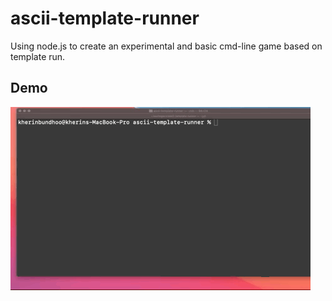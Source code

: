 # ascii-template-runner
Using node.js to create an experimental and basic cmd-line game based on template run.

## Demo

![](temple_runner.gif)
